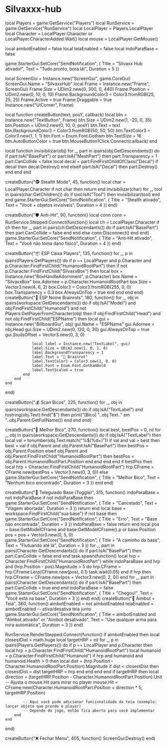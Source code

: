 # Silvaxxx-hub
local Players = game:GetService("Players")
local RunService = game:GetService("RunService")
local LocalPlayer = Players.LocalPlayer
local Character = LocalPlayer.Character or LocalPlayer.CharacterAdded:Wait()
local mouse = LocalPlayer:GetMouse()

local aimbotEnabled = false
local teiaEnabled = false
local indoParaBase = false

game.StarterGui:SetCore("SendNotification", {
    Title = "Silvaxx Hub ativado!",
    Text = "Tudo pronto, bora lá!",
    Duration = 5
})

local ScreenGui = Instance.new("ScreenGui", game.CoreGui)
ScreenGui.Name = "SilvaxxHub"
local Frame = Instance.new("Frame", ScreenGui)
Frame.Size = UDim2.new(0, 300, 0, 440)
Frame.Position = UDim2.new(0, 10, 0, 10)
Frame.BackgroundColor3 = Color3.fromRGB(25, 25, 25)
Frame.Active = true
Frame.Draggable = true
Instance.new("UICorner", Frame)

local function createButton(text, posY, callback)
    local btn = Instance.new("TextButton", Frame)
    btn.Size = UDim2.new(1, -20, 0, 35)
    btn.Position = UDim2.new(0, 10, 0, posY)
    btn.Text = text
    btn.BackgroundColor3 = Color3.fromRGB(50, 50, 50)
    btn.TextColor3 = Color3.new(1, 1, 1)
    btn.Font = Enum.Font.Gotham
    btn.TextSize = 16
    btn.AutoButtonColor = true
    btn.MouseButton1Click:Connect(callback)
end

local function invisibilizar(obj)
    for _, part in ipairs(obj:GetDescendants()) do
        if part:IsA("BasePart") or part:IsA("MeshPart") then
            part.Transparency = 1
            part.CanCollide = false
            local decal = part:FindFirstChildOfClass("Decal")
            if decal then decal:Destroy() end
        elseif part:IsA("Decal") then
            part:Destroy()
        end
    end
end

createButton("🕵️ Stealth Mode", 45, function()
    local char = LocalPlayer.Character
    if not char then return end
    invisibilizar(char)
    for _, tool in ipairs(char:GetChildren()) do
        if tool:IsA("Tool") then invisibilizar(tool) end
    end
    game.StarterGui:SetCore("SendNotification", {
        Title = "Stealth ativado",
        Text = "Você + objetos invisíveis",
        Duration = 4
    })
end)

createButton("🛡️ Anti-Hit", 90, function()
    local conn
    conn = RunService.Stepped:Connect(function()
        local ch = LocalPlayer.Character
        if ch then
            for _, part in pairs(ch:GetDescendants()) do
                if part:IsA("BasePart") then
                    part.CanCollide = false
                end
            end
        else
            conn:Disconnect()
        end
    end)
    game.StarterGui:SetCore("SendNotification", {
        Title = "Anti‑Hit ativado",
        Text = "Você não toma dano físico",
        Duration = 4
    })
end)

createButton("📦 ESP Caixa Players", 135, function()
    for _, p in ipairs(Players:GetPlayers()) do
        if p ~= LocalPlayer and p.Character and p.Character:FindFirstChild("HumanoidRootPart") then
            if not p.Character:FindFirstChild("SilvaxxBox") then
                local box = Instance.new("BoxHandleAdornment", p.Character)
                box.Name = "SilvaxxBox"
                box.Adornee = p.Character.HumanoidRootPart
                box.Size = Vector3.new(4, 6, 2)
                box.Color3 = Color3.fromRGB(255, 0, 0)
                box.Transparency = 0.3
                box.AlwaysOnTop = true
            end
        end
    end
end)
createButton("🔴 ESP Nome Brainrots", 180, function()
    for _, obj in ipairs(workspace:GetDescendants()) do
        if obj:IsA("Model") and obj:FindFirstChild("Humanoid") and not Players:GetPlayerFromCharacter(obj) then
            if obj:FindFirstChild("Head") and not obj:FindFirstChild("ESPName") then
                local gui = Instance.new("BillboardGui", obj)
                gui.Name = "ESPName"
                gui.Adornee = obj.Head
                gui.Size = UDim2.new(0, 120, 0, 30)
                gui.AlwaysOnTop = true
                gui.StudsOffset = Vector3.new(0, 3, 0)

                local label = Instance.new("TextLabel", gui)
                label.Size = UDim2.new(1, 0, 1, 0)
                label.BackgroundTransparency = 1
                label.Text = "🧠 Brainrot"
                label.TextColor3 = Color3.new(1, 0, 0)
                label.Font = Enum.Font.GothamBold
                label.TextScaled = true
            end
        end
    end
end)

createButton("💰 Scan Bicos", 225, function()
    for _, obj in ipairs(workspace:GetDescendants()) do
        if obj:IsA("TextLabel") and tostring(obj.Text):find("$") then
            print("[Bico] "..obj.Text.." em "..obj.Parent:GetFullName())
        end
    end
end)

createButton("🚀 Melhor Bico", 270, function()
    local best, bestPos = 0, nil
    for _, obj in ipairs(workspace:GetDescendants()) do
        if obj:IsA("TextLabel") then
            local val = tonumber(obj.Text:match("%$(%d+)"))
            if val and val > best then
                best = val
                if obj.Parent and obj.Parent:IsA("BasePart") then
                    bestPos = obj.Parent.Position
                elseif obj.Parent and obj.Parent:FindFirstChild("HumanoidRootPart") then
                    bestPos = obj.Parent.HumanoidRootPart.Position
                end
            end
        end
    end
    if bestPos then
        local hrp = Character:FindFirstChild("HumanoidRootPart")
        hrp.CFrame = CFrame.new(bestPos + Vector3.new(0, 3, 0))
    else
        game.StarterGui:SetCore("SendNotification", {
            Title = "Melhor Bico",
            Text = "Nenhum bico encontrado",
            Duration = 3
        })
    end
end)

createButton("🚁 Teleguiado Base (Toggle)", 315, function()
    indoParaBase = not indoParaBase
    if not indoParaBase then
        game.StarterGui:SetCore("SendNotification", {
            Title = "Cancelado",
            Text = "Viagem abortada",
            Duration = 3
        })
        return
    end
    local base = workspace:FindFirstChild("sua base")
    if not base then
        game.StarterGui:SetCore("SendNotification", {
            Title = "Erro",
            Text = "Base não encontrada",
            Duration = 3
        })
        indoParaBase = false
        return
    end
    local pos = base.GetModelCFrame and base:GetModelCFrame().p or base.Position
    pos = pos + Vector3.new(0, 5, 0)
    game.StarterGui:SetCore("SendNotification", {
        Title = "A caminho da base",
        Text = "Flutuando até lá",
        Duration = 3
    })
    for _, part in pairs(Character:GetDescendants()) do
        if part:IsA("BasePart") then
            part.CanCollide = false
        end
    end
    task.spawn(function()
        local hrp = Character:FindFirstChild("HumanoidRootPart")
        while indoParaBase and hrp and (hrp.Position - pos).Magnitude > 5 do
            hrp.CFrame = hrp.CFrame:Lerp(CFrame.new(pos), 0.1)
            task.wait(0.05)
        end
        if hrp then hrp.CFrame = CFrame.new(pos + Vector3.new(0, 2, 0)) end
        for _, part in pairs(Character:GetDescendants()) do
            if part:IsA("BasePart") then part.CanCollide = true end
        end
        indoParaBase = false
        game.StarterGui:SetCore("SendNotification", {
            Title = "Chegou!",
            Text = "Você está na base",
            Duration = 3
        })
    end)
end)
createButton("🎯 Aimbot + Teia", 360, function()
    aimbotEnabled = not aimbotEnabled
    teiaEnabled = aimbotEnabled -- ativa/desativa teia junto
    game.StarterGui:SetCore("SendNotification", {
        Title = aimbotEnabled and "Aimbot ativado" or "Aimbot desativado",
        Text = "Use qualquer arma para mira automática",
        Duration = 3
    })
end)

RunService.RenderStepped:Connect(function()
    if aimbotEnabled then
        local closestDist = math.huge
        local targetHRP = nil
        for _, p in ipairs(Players:GetPlayers()) do
            if p ~= LocalPlayer and p.Character then
                local hrp = p.Character:FindFirstChild("HumanoidRootPart")
                local humanoid = p.Character:FindFirstChild("Humanoid")
                if hrp and humanoid and humanoid.Health > 0 then
                    local dist = (hrp.Position - Character.HumanoidRootPart.Position).Magnitude
                    if dist < closestDist then
                        closestDist = dist
                        targetHRP = hrp
                    end
                end
            end
        end
        if targetHRP then
            local direction = (targetHRP.Position - Character.HumanoidRootPart.Position).Unit
            -- Ajusta o mouse.Hit para mirar no player
            mouse.Hit = CFrame.new(Character.HumanoidRootPart.Position + direction * 5, targetHRP.Position)

            -- Aqui você pode adicionar funcionalidade da teia (exemplo: lançar objeto que prende o player)
            -- Depende do jogo, então fica aberto para você implementar
        end
    end
end)

createButton("❌ Fechar Menu", 405, function()
    ScreenGui:Destroy()
end)
